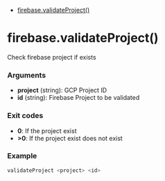 * [firebase.validateProject()](#firebasevalidateproject)



# firebase.validateProject()

Check firebase project if exists

### Arguments

* **project** (string): GCP Project ID
* **id** (string): Firebase Project to be validated

### Exit codes

* **0**: If the project exist
* **>0**: If the project exist does not exist

### Example

```bash
validateProject <project> <id>
```

